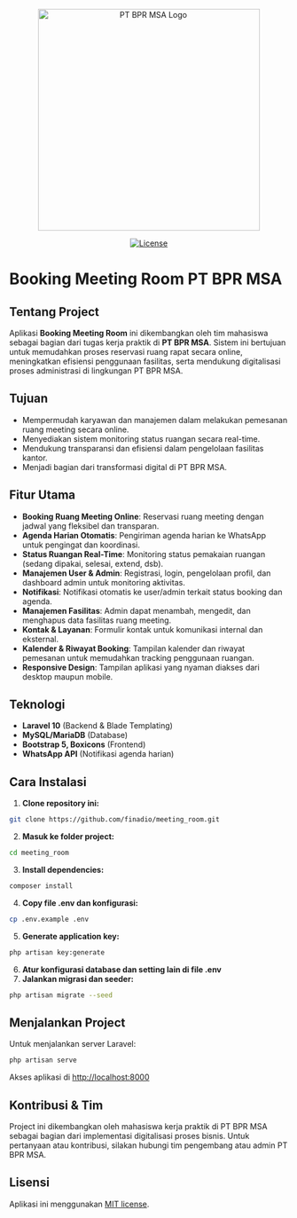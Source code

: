 <p align="center"><img src="https://i.postimg.cc/kM2QrMrm/msa.png" width="400" alt="PT BPR MSA Logo"></p>
<p align="center">
<a href="https://opensource.org/licenses/MIT"><img src="https://img.shields.io/packagist/l/laravel/framework" alt="License"></a>
</p>

# Booking Meeting Room PT BPR MSA

## Tentang Project

Aplikasi **Booking Meeting Room** ini dikembangkan oleh tim mahasiswa sebagai bagian dari tugas kerja praktik di **PT BPR MSA**. Sistem ini bertujuan untuk memudahkan proses reservasi ruang rapat secara online, meningkatkan efisiensi penggunaan fasilitas, serta mendukung digitalisasi proses administrasi di lingkungan PT BPR MSA.

## Tujuan
- Mempermudah karyawan dan manajemen dalam melakukan pemesanan ruang meeting secara online.
- Menyediakan sistem monitoring status ruangan secara real-time.
- Mendukung transparansi dan efisiensi dalam pengelolaan fasilitas kantor.
- Menjadi bagian dari transformasi digital di PT BPR MSA.

## Fitur Utama
- **Booking Ruang Meeting Online**: Reservasi ruang meeting dengan jadwal yang fleksibel dan transparan.
- **Agenda Harian Otomatis**: Pengiriman agenda harian ke WhatsApp untuk pengingat dan koordinasi.
- **Status Ruangan Real-Time**: Monitoring status pemakaian ruangan (sedang dipakai, selesai, extend, dsb).
- **Manajemen User & Admin**: Registrasi, login, pengelolaan profil, dan dashboard admin untuk monitoring aktivitas.
- **Notifikasi**: Notifikasi otomatis ke user/admin terkait status booking dan agenda.
- **Manajemen Fasilitas**: Admin dapat menambah, mengedit, dan menghapus data fasilitas ruang meeting.
- **Kontak & Layanan**: Formulir kontak untuk komunikasi internal dan eksternal.
- **Kalender & Riwayat Booking**: Tampilan kalender dan riwayat pemesanan untuk memudahkan tracking penggunaan ruangan.
- **Responsive Design**: Tampilan aplikasi yang nyaman diakses dari desktop maupun mobile.

## Teknologi
- **Laravel 10** (Backend & Blade Templating)
- **MySQL/MariaDB** (Database)
- **Bootstrap 5, Boxicons** (Frontend)
- **WhatsApp API** (Notifikasi agenda harian)

## Cara Instalasi

1. **Clone repository ini:**
```bash
git clone https://github.com/finadio/meeting_room.git
```
2. **Masuk ke folder project:**
```bash
cd meeting_room
```
3. **Install dependencies:**
```bash
composer install
```
4. **Copy file .env dan konfigurasi:**
```bash
cp .env.example .env
```
5. **Generate application key:**
```bash
php artisan key:generate
```
6. **Atur konfigurasi database dan setting lain di file .env**
7. **Jalankan migrasi dan seeder:**
```bash
php artisan migrate --seed
```

## Menjalankan Project
Untuk menjalankan server Laravel:
```bash
php artisan serve
```
Akses aplikasi di [http://localhost:8000](http://localhost:8000)

## Kontribusi & Tim
Project ini dikembangkan oleh mahasiswa kerja praktik di PT BPR MSA sebagai bagian dari implementasi digitalisasi proses bisnis. Untuk pertanyaan atau kontribusi, silakan hubungi tim pengembang atau admin PT BPR MSA.

## Lisensi
Aplikasi ini menggunakan [MIT license](https://opensource.org/licenses/MIT).
